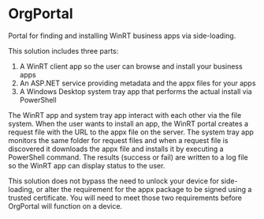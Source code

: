 OrgPortal
=========

Portal for finding and installing WinRT business apps via side-loading.

This solution includes three parts:

1. A WinRT client app so the user can browse and install your business apps
1. An ASP.NET service providing metadata and the appx files for your apps
1. A Windows Desktop system tray app that performs the actual install via PowerShell

The WinRT app and system tray app interact with each other via the file system. When the user wants to install an app, the WinRT portal creates a request file with the URL to the appx file on the server. The system tray app monitors the same folder for request files and when a request file is discovered it downloads the appx file and installs it by executing a PowerShell command. The results (success or fail) are written to a log file so the WinRT app can display status to the user.

This solution does not bypass the need to unlock your device for side-loading, or alter the requirement for the appx package to be signed using a trusted certificate. You will need to meet those two requirements before OrgPortal will function on a device.